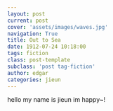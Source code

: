 ```yaml
---
layout: post
current: post
cover: 'assets/images/waves.jpg'
navigation: True
title: Out to Sea
date: 1912-07-24 10:18:00
tags: fiction
class: post-template
subclass: 'post tag-fiction'
author: edgar
categories: jieun
---
```


hello my name is jieun
im happy~!

